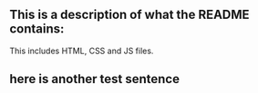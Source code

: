 ## This is a description of what the README contains: 

This includes HTML, CSS and JS files. 

## here is another test sentence 
